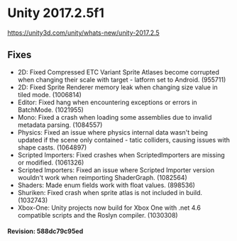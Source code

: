 # Unity 2017.2.5f1
https://unity3d.com/unity/whats-new/unity-2017.2.5

## Fixes

<ul>
<li>2D: Fixed Compressed ETC Variant Sprite Atlases become corrupted when changing their scale with target - latform set to Android. (955711)</li>
<li>2D: Fixed Sprite Renderer memory leak when changing size value in tiled mode. (1006814)</li>
<li>Editor: Fixed hang when encountering exceptions or errors in BatchMode. (1021955)</li>
<li>Mono: Fixed a crash when loading some assemblies due to invalid metadata parsing. (1084557)</li>
<li>Physics: Fixed an issue where physics internal data wasn't being updated if the scene only contained - tatic colliders, causing issues with shape casts. (1064897)</li>
<li>Scripted Importers: Fixed crashes when ScriptedImporters are missing or modified. (1061326)</li>
<li>Scripted Importers: Fixed an issue where Scripted Importer version wouldn't work when reimporting ShaderGraph. (1082564)</li>
<li>Shaders: Made enum fields work with float values. (898536)</li>
<li>Shuriken: Fixed crash when sprite atlas is not included in build. (1032743)</li>
<li>Xbox-One: Unity projects now build for Xbox One with .net 4.6 compatible scripts and the Roslyn compiler. (1030308)</li>
</ul>

#### Revision: 588dc79c95ed
